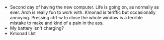 - Second day of having the new computer. Life is going on, as normally as ever. Arch is really fun to work with. Kmonad is teriffic but occasionally annoying. Pressing ctrl-w to close the whole window is a terrible mistake to make and kind of a pain in the ass.
- My battery isn't charging?
- Kmonad LIst